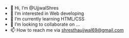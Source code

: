 - 👋 Hi, I’m @UjjwalShres
- 👀 I’m interested in Web developing
- 🌱 I’m currently learning HTML/CSS
- 💞️ I’m looking to collaborate on ...
- 📫 How to reach me via shresthaujjwal69@gmail.com

<!---
UjjwalShres/UjjwalShres is a ✨ special ✨ repository because its `README.md` (this file) appears on your GitHub profile.
You can click the Preview link to take a look at your changes.
--->
